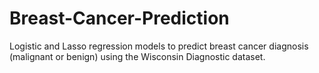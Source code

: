 # Breast-Cancer-Prediction
Logistic and Lasso regression models to predict breast cancer diagnosis (malignant or benign) using the Wisconsin Diagnostic dataset.
